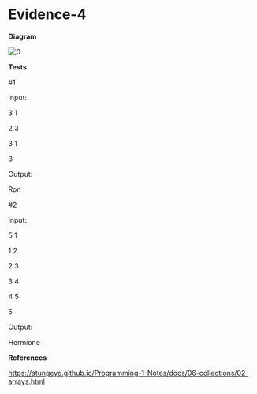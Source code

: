 # Evidence-4

**Diagram**

![0](https://github.com/produce101levi/Evidence-4/assets/117374505/e1b69511-2af1-4086-8bc3-89f3217250a5)


**Tests**

#1

Input:

3 1

2 3

3 1

3

Output:

Ron

#2

Input:

5 1

1 2

2 3

3 4

4 5

5

Output:

Hermione



**References**

https://stungeye.github.io/Programming-1-Notes/docs/06-collections/02-arrays.html
